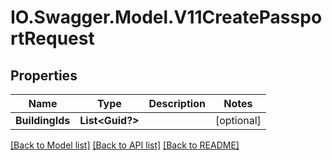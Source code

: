 # IO.Swagger.Model.V11CreatePassportRequest
## Properties

Name | Type | Description | Notes
------------ | ------------- | ------------- | -------------
**BuildingIds** | **List&lt;Guid?&gt;** |  | [optional] 

[[Back to Model list]](../README.md#documentation-for-models) [[Back to API list]](../README.md#documentation-for-api-endpoints) [[Back to README]](../README.md)

